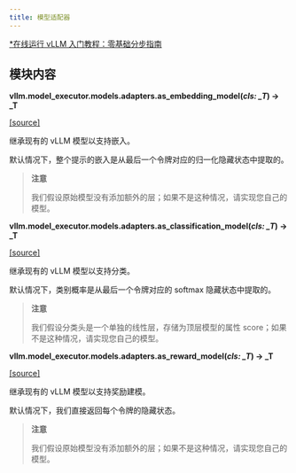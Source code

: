 ```yaml
---
title: 模型适配器
---
```


[\*在线运行 vLLM 入门教程：零基础分步指南](https://openbayes.com/console/public/tutorials/rXxb5fZFr29?utm_source=vLLM-CNdoc&utm_medium=vLLM-CNdoc-V1&utm_campaign=vLLM-CNdoc-V1-25ap)

## 模块内容

**vllm.model\_executor.models.adapters.as\_embedding\_model(_cls: \_T_) → \_T**

[[source]](https://github.com/vllm-project/vllm/blob/main/vllm/model_executor/models/adapters.py#L116)

继承现有的 vLLM 模型以支持嵌入。

默认情况下，整个提示的嵌入是从最后一个令牌对应的归一化隐藏状态中提取的。

> **注意**
> 
> 我们假设原始模型没有添加额外的层；如果不是这种情况，请实现您自己的模型。

**vllm.model\_executor.models.adapters.as\_classification\_model(_cls: \_T_) → \_T**

[[source]](https://github.com/vllm-project/vllm/blob/main/vllm/model_executor/models/adapters.py#L146)

继承现有的 vLLM 模型以支持分类。

默认情况下，类别概率是从最后一个令牌对应的 softmax 隐藏状态中提取的。

> **注意**
> 
> 我们假设分类头是一个单独的线性层，存储为顶层模型的属性 score；如果不是这种情况，请实现您自己的模型。

**vllm.model\_executor.models.adapters.as\_reward\_model(_cls: \_T_) → \_T**

[[source]](https://github.com/vllm-project/vllm/blob/main/vllm/model_executor/models/adapters.py#L219)

继承现有的 vLLM 模型以支持奖励建模。

默认情况下，我们直接返回每个令牌的隐藏状态。

> **注意**
> 
> 我们假设原始模型没有添加额外的层；如果不是这种情况，请实现您自己的模型。

